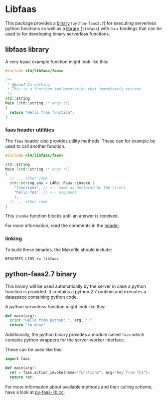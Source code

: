# Libfaas

This package provides a [binary](../python2.7/src/wrapper.cc) (`python-faas2.7`)
for executing serverless python functions as well as a
[library](../lib/src/wrapper.cc) (`libfaas`) with c++ bindings that can be used
to for developing binary serverless functions.

## libfaas library

A very basic example function might look like this:

```cpp
#include <l4/libfaas/faas>

/**
 * @brief Do nothing
 * This is a function implementation that immediately returns
 */
std::string
Main (std::string /* args */)
{
  return "Hello from function";
}
```

### faas header utilities

The `faas` header also provides utility methods. These can for example be used
to call another function.

```cpp
#include <l4/libfaas/faas>

std::string
Main (std::string /* args */)
{
  // ... other code
  std::string ans = L4Re::Faas::invoke (
    "function1", // <-- name as declared by the client
    "hello fn1"  // <-- argument
    );
  // ... other code
}
```

This `invoke` function blocks until an answer is received.

For more information, read the comments in the [header](../include/faas).

### linking

To build these binaries, the Makefile should include:

```make
REQUIRES_LIBS += libfaas
```

## python-faas2.7 binary

This binary will be used automatically by the server in case a python function
is provided. It contains a python 2.7 runtime and executes a dataspace
containing python code.

A python serverless function might look like this:

```python
def main(arg):
  print "Hello from python: ", arg, "!"
  return "im done"
```

Additionally, the python binary provides a module called `faas` which contains
python wrappers for the server-worker interface.

These can be used like this:

```python
import faas

def main(arg):
  ret = faas.action_invoke(name="function2", arg="hey from fn1");
  return ret;
```

For more information about available methods and their calling scheme, have a look at [py-faas-lib.cc](../python2.7/src/py-faas-lib.cc).
